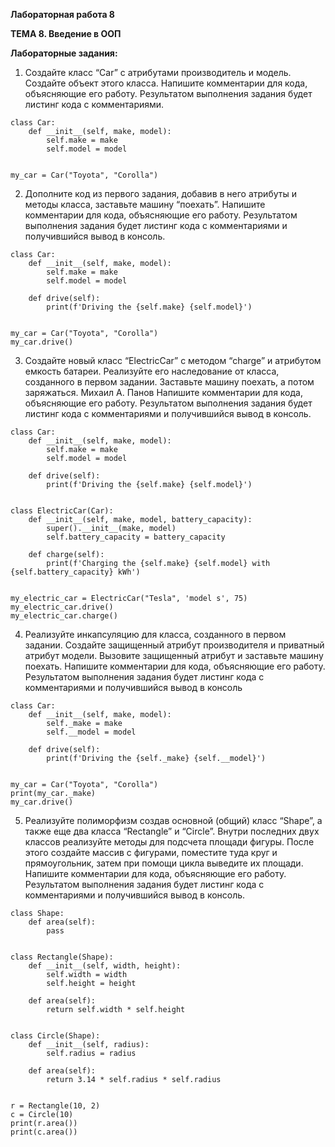 ﻿**Лабораторная работа 8**

**ТЕМА 8. Введение в ООП**

**Лабораторные задания:**

1) Создайте класс “Car” с атрибутами производитель и модель. Создайте
   объект этого класса. Напишите комментарии для кода, объясняющие
   его работу. Результатом выполнения задания будет листинг кода с
   комментариями.
```
class Car:
    def __init__(self, make, model):
        self.make = make
        self.model = model


my_car = Car("Toyota", "Corolla")
```
2) Дополните код из первого задания, добавив в него атрибуты и методы
   класса, заставьте машину “поехать”. Напишите комментарии для кода,
   объясняющие его работу. Результатом выполнения задания будет
   листинг кода с комментариями и получившийся вывод в консоль.
```
class Car:
    def __init__(self, make, model):
        self.make = make
        self.model = model

    def drive(self):
        print(f'Driving the {self.make} {self.model}')


my_car = Car("Toyota", "Corolla")
my_car.drive()
```

3) Создайте новый класс “ElectricCar” с методом “charge” и атрибутом
   емкость батареи. Реализуйте его наследование от класса, созданного в
   первом задании. Заставьте машину поехать, а потом заряжаться.
   Михаил А. Панов
   Напишите комментарии для кода, объясняющие его работу.
   Результатом выполнения задания будет листинг кода с комментариями
   и получившийся вывод в консоль.
```
class Car:
    def __init__(self, make, model):
        self.make = make
        self.model = model

    def drive(self):
        print(f'Driving the {self.make} {self.model}')


class ElectricCar(Car):
    def __init__(self, make, model, battery_capacity):
        super().__init__(make, model)
        self.battery_capacity = battery_capacity

    def charge(self):
        print(f'Charging the {self.make} {self.model} with {self.battery_capacity} kWh')


my_electric_car = ElectricCar("Tesla", 'model s', 75)
my_electric_car.drive()
my_electric_car.charge()

```
4) Реализуйте инкапсуляцию для класса, созданного в первом задании.
   Создайте защищенный атрибут производителя и приватный атрибут
   модели. Вызовите защищенный атрибут и заставьте машину поехать.
   Напишите комментарии для кода, объясняющие его работу.
   Результатом выполнения задания будет листинг кода с комментариями
   и получившийся вывод в консоль
```
class Car:
    def __init__(self, make, model):
        self._make = make
        self.__model = model

    def drive(self):
        print(f'Driving the {self._make} {self.__model}')


my_car = Car("Toyota", "Corolla")
print(my_car._make)
my_car.drive()
```

5) Реализуйте полиморфизм создав основной (общий) класс “Shape”, а
   также еще два класса “Rectangle” и “Circle”. Внутри последних двух
   классов реализуйте методы для подсчета площади фигуры. После этого
   создайте массив с фигурами, поместите туда круг и прямоугольник,
   затем при помощи цикла выведите их площади. Напишите
   комментарии для кода, объясняющие его работу. Результатом
   выполнения задания будет листинг кода с комментариями и
   получившийся вывод в консоль.

```
class Shape:
    def area(self):
        pass


class Rectangle(Shape):
    def __init__(self, width, height):
        self.width = width
        self.height = height

    def area(self):
        return self.width * self.height


class Circle(Shape):
    def __init__(self, radius):
        self.radius = radius

    def area(self):
        return 3.14 * self.radius * self.radius


r = Rectangle(10, 2)
c = Circle(10)
print(r.area())
print(c.area())

```

